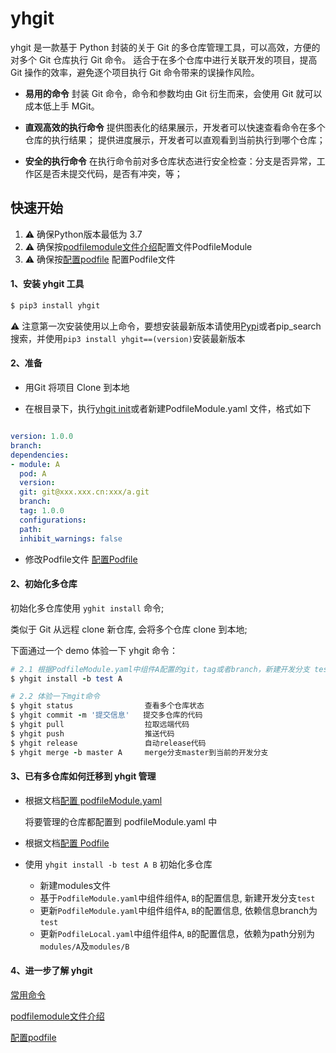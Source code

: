 <!--
 * @Description: 
 * @Date: 2023-02-09 18:18:16
 * @LastEditTime: 2023-02-15 14:42:18
 * @FilePath: /m-git-master/yhgit.md
-->
# yhgit

<!-- <div style="background-color: lightgreen; color: white; padding: 0 30px; height: 40px; line-height: 40px; display: inline-block; width: auto; font-size: 20px; font-weight: bold;">run success</div> -->




yhgit 是一款基于 Python 封装的关于 Git 的多仓库管理工具，可以高效，方便的对多个 Git 仓库执行 Git 命令。
适合于在多个仓库中进行关联开发的项目，提高 Git 操作的效率，避免逐个项目执行 Git 命令带来的误操作风险。

- **易用的命令**
封装 Git 命令，命令和参数均由 Git 衍生而来，会使用 Git 就可以成本低上手 MGit。

- **直观高效的执行命令**
提供图表化的结果展示，开发者可以快速查看命令在多个仓库的执行结果；
提供进度展示，开发者可以直观看到当前执行到哪个仓库；

- **安全的执行命令**
在执行命令前对多仓库状态进行安全检查：分支是否异常，工作区是否未提交代码，是否有冲突，等；

## 快速开始

1. &#9888; 确保Python版本最低为 3.7
2. &#9888; 确保按[podfilemodule文件介绍](md/podfilemodule.md)配置文件PodfileModule
3. &#9888; 确保按[配置podfile](md/podfile.md) 配置Podfile文件

#### 1、安装 yhgit 工具


```ruby
$ pip3 install yhgit
```
 &#9888; 注意第一次安装使用以上命令，要想安装最新版本请使用[Pypi](https://pypi.org/)或者pip_search搜索，并使用`pip3 install yhgit==(version)`安装最新版本
#### 2、准备

- 用Git 将项目 Clone 到本地

- 在根目录下，执行[yhgit init]((docs/config/common-commands.md))或者新建PodfileModule.yaml 文件，格式如下

```yaml

version: 1.0.0
branch:
dependencies:
- module: A
  pod: A
  version:
  git: git@xxx.xxx.cn:xxx/a.git
  branch:
  tag: 1.0.0
  configurations:
  path:
  inhibit_warnings: false
  ```

- 修改Podfile文件
  [配置Podfile](md/podfile.md)


#### 2、初始化多仓库 

初始化多仓库使用 `yghit install` 命令;

类似于 Git 从远程 clone 新仓库, 会将多个仓库 clone 到本地;

下面通过一个 demo 体验一下 yhgit 命令：

```ruby
# 2.1 根据PodfileModule.yaml中组件A配置的git，tag或者branch，新建开发分支 test
$ yhgit install -b test A

# 2.2 体验一下mgit命令
$ yhgit status                查看多个仓库状态
$ yhgit commit -m '提交信息'   提交多仓库的代码
$ yhgit pull                  拉取远端代码
$ yhgit push                  推送代码
$ yhgit release               自动release代码
$ yhgit merge -b master A     merge分支master到当前的开发分支
```


#### 3、已有多仓库如何迁移到 yhgit 管理

- 根据文档[配置 podfileModule.yaml](md/podfilemodule.md)

  将要管理的仓库都配置到 podfileModule.yaml 中
  
- 根据文档[配置 Podfile](md/podfile.md)

     
- 使用 `yhgit install -b test A B` 初始化多仓库

  - 新建modules文件
  - 基于`PodfileModule.yaml`中组件组件`A`, `B`的配置信息, 新建开发分支`test`
  - 更新`PodfileModule.yaml`中组件组件`A`, `B`的配置信息, 依赖信息branch为`test`
  - 更新`PodfileLocal.yaml`中组件组件`A`, `B`的配置信息，依赖为path分别为`modules/A`及`modules/B`

  

#### 4、进一步了解 yhgit

[常用命令](md/common-commands.md)

[podfilemodule文件介绍](md/podfilemodule.md)

[配置podfile](md/podfile.md) 






